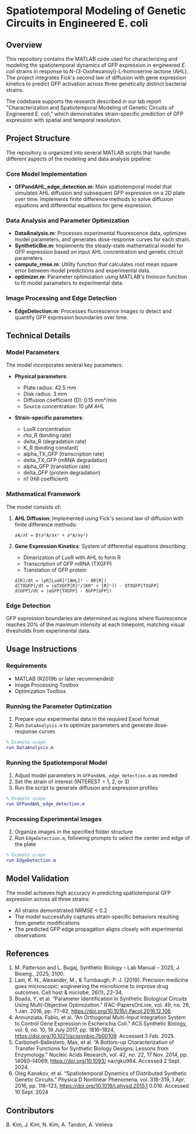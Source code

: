 # Spatiotemporal Modeling of Genetic Circuits in Engineered E. coli

## Overview

This repository contains the MATLAB code used for characterizing and modeling the spatiotemporal dynamics of GFP expression in engineered *E. coli* strains in response to N-(3-Oxohexanoyl)-L-homoserine lactone (AHL). The project integrates Fick's second law of diffusion with gene expression kinetics to predict GFP activation across three genetically distinct bacterial strains.

The codebase supports the research described in our lab report "Characterization and Spatiotemporal Modeling of Genetic Circuits of Engineered E. coli," which demonstrates strain-specific prediction of GFP expression with spatial and temporal resolution.

## Project Structure

The repository is organized into several MATLAB scripts that handle different aspects of the modeling and data analysis pipeline:

### Core Model Implementation

- **GFPandAHL_edge_detection.m**: Main spatiotemporal model that simulates AHL diffusion and subsequent GFP expression on a 2D plate over time. Implements finite difference methods to solve diffusion equations and differential equations for gene expression.

### Data Analysis and Parameter Optimization

- **DataAnalysis.m**: Processes experimental fluorescence data, optimizes model parameters, and generates dose-response curves for each strain.
- **SyntheticBio.m**: Implements the steady-state mathematical model for GFP expression based on input AHL concentration and genetic circuit parameters.
- **compute_rmse.m**: Utility function that calculates root mean square error between model predictions and experimental data.
- **optimizer.m**: Parameter optimization using MATLAB's fmincon function to fit model parameters to experimental data.

### Image Processing and Edge Detection

- **EdgeDetection.m**: Processes fluorescence images to detect and quantify GFP expression boundaries over time.

## Technical Details

### Model Parameters

The model incorporates several key parameters:

- **Physical parameters**:
  - Plate radius: 42.5 mm
  - Disk radius: 3 mm
  - Diffusion coefficient (D): 0.15 mm²/min
  - Source concentration: 10 μM AHL

- **Strain-specific parameters**:
  - LuxR concentration
  - rho_R (binding rate)
  - delta_R (degradation rate)
  - K_R (binding constant)
  - alpha_TX_GFP (transcription rate)
  - delta_TX_GFP (mRNA degradation)
  - alpha_GFP (translation rate)
  - delta_GFP (protein degradation)
  - n1 (Hill coefficient)

### Mathematical Framework

The model consists of:

1. **AHL Diffusion**: Implemented using Fick's second law of diffusion with finite difference methods:
   ```
   ∂A/∂t = D(∂²A/∂x² + ∂²A/∂y²)
   ```

2. **Gene Expression Kinetics**: System of differential equations describing:
   - Dimerization of LuxR with AHL to form R
   - Transcription of GFP mRNA (TXGFP)
   - Translation of GFP protein

   ```
   d[R]/dt = (ρR[LuxR]²[AHL]² - δR[R])
   d[TXGFP]/dt = (αTXGFP[R]ⁿ/(KRⁿ + [R]ⁿ)) - δTXGFP[TXGFP]
   d[GFP]/dt = (αGFP[TXGFP] - δGFP[GFP])
   ```

### Edge Detection

GFP expression boundaries are determined as regions where fluorescence reaches 20% of the maximum intensity at each timepoint, matching visual thresholds from experimental data.

## Usage Instructions

### Requirements
- MATLAB (R2019b or later recommended)
- Image Processing Toolbox
- Optimization Toolbox

### Running the Parameter Optimization
1. Prepare your experimental data in the required Excel format
2. Run `DataAnalysis.m` to optimize parameters and generate dose-response curves
```matlab
% Example usage
run DataAnalysis.m
```

### Running the Spatiotemporal Model
1. Adjust model parameters in `GFPandAHL_edge_detection.m` as needed
2. Set the strain of interest (INTEREST = 1, 2, or 3)
3. Run the script to generate diffusion and expression profiles
```matlab
% Example usage
run GFPandAHL_edge_detection.m
```

### Processing Experimental Images
1. Organize images in the specified folder structure
2. Run `EdgeDetection.m`, following prompts to select the center and edge of the plate
```matlab
% Example usage
run EdgeDetection.m
```

## Model Validation

The model achieves high accuracy in predicting spatiotemporal GFP expression across all three strains:
- All strains demonstrated NRMSE < 0.2
- The model successfully captures strain-specific behaviors resulting from genetic modifications
- The predicted GFP edge propagation aligns closely with experimental observations

## References

1. M. Patterson and L. Bugaj, Synthetic Biology – Lab Manual – 2025, J. Bioeng., 2025, 3100.
2. Lam, K. N., Alexander, M., & Turnbaugh, P. J. (2019). Precision medicine goes microscopic: engineering the microbiome to improve drug outcomes. Cell host & microbe, 26(1), 22-34.
3. Boada, Y, et al. “Parameter Identification in Synthetic Biological Circuits Using Multi-Objective Optimization.” IFAC-PapersOnLine, vol. 49, no. 26, 1 Jan. 2016, pp. 77–82, https://doi.org/10.1016/j.ifacol.2016.12.106.
4. Annunziata, Fabio, et al. “An Orthogonal Multi-Input Integration System to Control Gene Expression in Escherichia Coli.” ACS Synthetic Biology, vol. 6, no. 10, 19 July 2017, pp. 1816–1824, https://doi.org/10.1021/acssynbio.7b00109. Accessed 3 Feb. 2025.
5. Carbonell-Ballestero, Max, et al. “A Bottom-up Characterization of Transfer Functions for Synthetic Biology Designs: Lessons from Enzymology.” Nucleic Acids Research, vol. 42, no. 22, 17 Nov. 2014, pp. 14060–14069, https://doi.org/10.1093/ nar/gku964. Accessed 2 Sept. 2024.
6. Oleg Kanakov, et al. “Spatiotemporal Dynamics of Distributed Synthetic Genetic Circuits.” Physica D Nonlinear Phenomena, vol. 318-319, 1 Apr. 2016, pp. 116–123, https://doi.org/10.1016/j.physd.2015.1 0.016. Accessed 10 Sept. 2024



## Contributors

B. Kim, J. Kim, N. Kim, A. Tandon, A. Velieva
